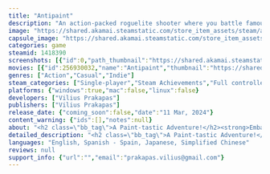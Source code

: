 ```yaml
---
title: "Antipaint"
description: "An action-packed roguelite shooter where you battle famous works of art and each level you beat becomes a masterpiece to add to your colorful collection."
image: "https://shared.akamai.steamstatic.com/store_item_assets/steam/apps/1418390/header.jpg?t=1726637937"
capsule_image: "https://shared.akamai.steamstatic.com/store_item_assets/steam/apps/1418390/capsule_231x87.jpg?t=1726637937"
categories: game
steamid: 1418390
screenshots: [{"id":0,"path_thumbnail":"https://shared.akamai.steamstatic.com/store_item_assets/steam/apps/1418390/ss_ec206ea89b55bb98334225919d921532d8dd80b3.600x338.jpg?t=1726637937","path_full":"https://shared.akamai.steamstatic.com/store_item_assets/steam/apps/1418390/ss_ec206ea89b55bb98334225919d921532d8dd80b3.1920x1080.jpg?t=1726637937"},{"id":1,"path_thumbnail":"https://shared.akamai.steamstatic.com/store_item_assets/steam/apps/1418390/ss_f8156b0417096e12a4d1d3f02c677244b693f833.600x338.jpg?t=1726637937","path_full":"https://shared.akamai.steamstatic.com/store_item_assets/steam/apps/1418390/ss_f8156b0417096e12a4d1d3f02c677244b693f833.1920x1080.jpg?t=1726637937"},{"id":2,"path_thumbnail":"https://shared.akamai.steamstatic.com/store_item_assets/steam/apps/1418390/ss_04e82acf6f7a470be5bae6e0113290233bd59f8c.600x338.jpg?t=1726637937","path_full":"https://shared.akamai.steamstatic.com/store_item_assets/steam/apps/1418390/ss_04e82acf6f7a470be5bae6e0113290233bd59f8c.1920x1080.jpg?t=1726637937"},{"id":3,"path_thumbnail":"https://shared.akamai.steamstatic.com/store_item_assets/steam/apps/1418390/ss_afc8bf3692cf9dca4e5cd95651b68b792e7adfea.600x338.jpg?t=1726637937","path_full":"https://shared.akamai.steamstatic.com/store_item_assets/steam/apps/1418390/ss_afc8bf3692cf9dca4e5cd95651b68b792e7adfea.1920x1080.jpg?t=1726637937"},{"id":4,"path_thumbnail":"https://shared.akamai.steamstatic.com/store_item_assets/steam/apps/1418390/ss_164ef669118a1c1d2f86f63793e5d222f266f60e.600x338.jpg?t=1726637937","path_full":"https://shared.akamai.steamstatic.com/store_item_assets/steam/apps/1418390/ss_164ef669118a1c1d2f86f63793e5d222f266f60e.1920x1080.jpg?t=1726637937"},{"id":5,"path_thumbnail":"https://shared.akamai.steamstatic.com/store_item_assets/steam/apps/1418390/ss_688f5a139cbfa3f6bb2d3f57caed644cef7e10f9.600x338.jpg?t=1726637937","path_full":"https://shared.akamai.steamstatic.com/store_item_assets/steam/apps/1418390/ss_688f5a139cbfa3f6bb2d3f57caed644cef7e10f9.1920x1080.jpg?t=1726637937"},{"id":6,"path_thumbnail":"https://shared.akamai.steamstatic.com/store_item_assets/steam/apps/1418390/ss_8c5cab1433e245773333a621d463f2cdd2b7088b.600x338.jpg?t=1726637937","path_full":"https://shared.akamai.steamstatic.com/store_item_assets/steam/apps/1418390/ss_8c5cab1433e245773333a621d463f2cdd2b7088b.1920x1080.jpg?t=1726637937"}]
movies: [{"id":256930032,"name":"Antipaint","thumbnail":"https://shared.akamai.steamstatic.com/store_item_assets/steam/apps/256930032/movie.293x165.jpg?t=1683091939","webm":{"480":"http://video.akamai.steamstatic.com/store_trailers/256930032/movie480_vp9.webm?t=1683091939","max":"http://video.akamai.steamstatic.com/store_trailers/256930032/movie_max_vp9.webm?t=1683091939"},"mp4":{"480":"http://video.akamai.steamstatic.com/store_trailers/256930032/movie480.mp4?t=1683091939","max":"http://video.akamai.steamstatic.com/store_trailers/256930032/movie_max.mp4?t=1683091939"},"highlight":true}]
genres: ["Action","Casual","Indie"]
steam_categories: ["Single-player","Steam Achievements","Full controller support","Steam Cloud","Remote Play on TV","Family Sharing"]
platforms: {"windows":true,"mac":false,"linux":false}
developers: ["Vilius Prakapas"]
publishers: ["Vilius Prakapas"]
release_date: {"coming_soon":false,"date":"11 Mar, 2024"}
content_warning: {"ids":[],"notes":null}
about: "<h2 class=\"bb_tag\">A Paint-tastic Adventure!</h2><strong>Embark on a quest to become the greatest artist in the world.</strong><br>The battlefield is your canvas, the enemies are your paint. Literally. The art you make is yours to keep.<h2 class=\"bb_tag\">Paint or Slay Your Way</h2><img class=\"bb_img\" src=\"https://shared.akamai.steamstatic.com/store_item_assets/steam/apps/1418390/extras/brush_previews.gif?t=1726637937\" /><br>Choose from a variety of brushes and characters. From a slow and steady thick brush to a quick and nimble paint roller - we've got you covered.<h2 class=\"bb_tag\">Even The Best Painter Needs A Helping Hand</h2><img class=\"bb_img\" src=\"https://shared.akamai.steamstatic.com/store_item_assets/steam/apps/1418390/extras/item_previews.gif?t=1726637937\" /><br>Finishing a painting rewards you with versatile items. Enlist the help of a friendly painting bucket, install some paint turrets, give your enemies moustaches or become a robot. Find a way to express your true self!<h2 class=\"bb_tag\">Face The Great Works Of Art</h2><img class=\"bb_img\" src=\"https://shared.akamai.steamstatic.com/store_item_assets/steam/apps/1418390/extras/boss_preview.png?t=1726637937\" /><br>You can't be the greatest if there's other art out there. You'll have to defeat various (and dubious) works of art to secure your title.<h2 class=\"bb_tag\">Art to Remember</h2><img class=\"bb_img\" src=\"https://shared.akamai.steamstatic.com/store_item_assets/steam/apps/1418390/extras/Gallery_Final.gif?t=1726637937\" /><br>After the paint has settled and the brushes are cleaned, why not take a step back and admire your masterpieces in the gallery."
detailed_description: "<h2 class=\"bb_tag\">A Paint-tastic Adventure!</h2><strong>Embark on a quest to become the greatest artist in the world.</strong><br>The battlefield is your canvas, the enemies are your paint. Literally. The art you make is yours to keep.<h2 class=\"bb_tag\">Paint or Slay Your Way</h2><img class=\"bb_img\" src=\"https://shared.akamai.steamstatic.com/store_item_assets/steam/apps/1418390/extras/brush_previews.gif?t=1726637937\" /><br>Choose from a variety of brushes and characters. From a slow and steady thick brush to a quick and nimble paint roller - we've got you covered.<h2 class=\"bb_tag\">Even The Best Painter Needs A Helping Hand</h2><img class=\"bb_img\" src=\"https://shared.akamai.steamstatic.com/store_item_assets/steam/apps/1418390/extras/item_previews.gif?t=1726637937\" /><br>Finishing a painting rewards you with versatile items. Enlist the help of a friendly painting bucket, install some paint turrets, give your enemies moustaches or become a robot. Find a way to express your true self!<h2 class=\"bb_tag\">Face The Great Works Of Art</h2><img class=\"bb_img\" src=\"https://shared.akamai.steamstatic.com/store_item_assets/steam/apps/1418390/extras/boss_preview.png?t=1726637937\" /><br>You can't be the greatest if there's other art out there. You'll have to defeat various (and dubious) works of art to secure your title.<h2 class=\"bb_tag\">Art to Remember</h2><img class=\"bb_img\" src=\"https://shared.akamai.steamstatic.com/store_item_assets/steam/apps/1418390/extras/Gallery_Final.gif?t=1726637937\" /><br>After the paint has settled and the brushes are cleaned, why not take a step back and admire your masterpieces in the gallery."
languages: "English, Spanish - Spain, Japanese, Simplified Chinese"
reviews: null
support_info: {"url":"","email":"prakapas.vilius@gmail.com"}
---
```


